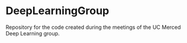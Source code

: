 # DeepLearningGroup
Repository for the code created during the meetings of the UC Merced Deep Learning group.
